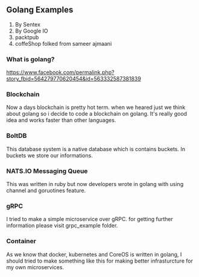 ## Golang Examples

1. By Sentex
2. By Google IO
3. packtpub
4. coffeShop folked from sameer ajmaani

### What is golang?
https://www.facebook.com/permalink.php?story_fbid=564279770620454&id=563332587381839


### Blockchain
Now a days blockchain is pretty hot term. when we heared just we think about golang so i decide to code a blockchain on golang. It's really good idea and works faster than other languages.

### BoltDB
This database system is a native database which is contains buckets. In buckets we store our informations.

### NATS.IO Messaging Queue 
This was written in ruby but now developers wrote in golang with using channel and goruotines feature.

### gRPC
I tried to make a simple microservice over gRPC. for getting further information please visit grpc_example folder. 

### Container
As we know that docker, kubernetes and CoreOS is written in golang, I should tried to make something like this for making better infrasturcture for my own microservices.